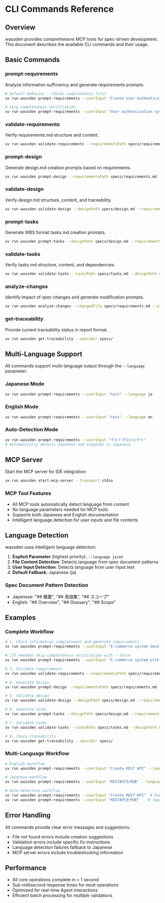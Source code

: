 # CLI Commands Reference

## Overview

wassden provides comprehensive MCP tools for spec-driven development. This document describes the available CLI commands and their usage.

## Basic Commands

### prompt-requirements
Analyze information sufficiency and generate requirements prompts.

```bash
# Default behavior - checks completeness first
uv run wassden prompt-requirements --userInput "Create user authentication system"

# Skip completeness verification
uv run wassden prompt-requirements --userInput "User authentication system" --force
```

### validate-requirements
Verify requirements.md structure and content.

```bash
uv run wassden validate-requirements --requirementsPath specs/requirements.md
```

### prompt-design
Generate design.md creation prompts based on requirements.

```bash
uv run wassden prompt-design --requirementsPath specs/requirements.md
```

### validate-design
Verify design.md structure, content, and traceability.

```bash
uv run wassden validate-design --designPath specs/design.md --requirementsPath specs/requirements.md
```

### prompt-tasks
Generate WBS format tasks.md creation prompts.

```bash
uv run wassden prompt-tasks --designPath specs/design.md --requirementsPath specs/requirements.md
```

### validate-tasks
Verify tasks.md structure, content, and dependencies.

```bash
uv run wassden validate-tasks --tasksPath specs/tasks.md --designPath specs/design.md --requirementsPath specs/requirements.md
```

### analyze-changes
Identify impact of spec changes and generate modification prompts.

```bash
uv run wassden analyze-changes --changedFile specs/requirements.md --allSpecs specs/
```

### get-traceability
Provide current traceability status in report format.

```bash
uv run wassden get-traceability --specsDir specs/
```

## Multi-Language Support

All commands support multi-language output through the `--language` parameter:

### Japanese Mode
```bash
uv run wassden prompt-requirements --userInput "test" --language ja
```

### English Mode
```bash
uv run wassden prompt-requirements --userInput "test" --language en
```

### Auto-Detection Mode
```bash
uv run wassden prompt-requirements --userInput "テストプロジェクト"
# Automatically detects Japanese and responds in Japanese
```

## MCP Server

Start the MCP server for IDE integration:

```bash
uv run wassden start-mcp-server --transport stdio
```

### MCP Tool Features
- All MCP tools automatically detect language from content
- No language parameters needed for MCP tools
- Supports both Japanese and English documentation
- Intelligent language detection for user inputs and file contents

## Language Detection

wassden uses intelligent language detection:

1. **Explicit Parameter** (highest priority): `--language ja/en`
2. **File Content Detection**: Detects language from spec document patterns
3. **User Input Detection**: Detects language from user input text
4. **Default Fallback**: Japanese (ja)

### Spec Document Pattern Detection
- Japanese: "## 概要", "## 用語集", "## スコープ"
- English: "## Overview", "## Glossary", "## Scope"

## Examples

### Complete Workflow
```bash
# 1. Check information completeness and generate requirements
uv run wassden prompt-requirements --userInput "E-commerce system development"

# (If needed) Skip completeness verification with --force
uv run wassden prompt-requirements --userInput "E-commerce system with user authentication, product catalog, shopping cart" --force

# 3. Validate requirements
uv run wassden validate-requirements --requirementsPath specs/requirements.md

# 4. Generate design
uv run wassden prompt-design --requirementsPath specs/requirements.md

# 5. Validate design
uv run wassden validate-design --designPath specs/design.md --requirementsPath specs/requirements.md

# 6. Generate tasks
uv run wassden prompt-tasks --designPath specs/design.md --requirementsPath specs/requirements.md

# 7. Validate tasks
uv run wassden validate-tasks --tasksPath specs/tasks.md --designPath specs/design.md --requirementsPath specs/requirements.md

# 8. Check traceability
uv run wassden get-traceability --specsDir specs/
```

### Multi-Language Workflow
```bash
# English workflow
uv run wassden prompt-requirements --userInput "Create REST API" --language en

# Japanese workflow
uv run wassden prompt-requirements --userInput "RESTAPIを作成" --language ja

# Auto-detection workflow
uv run wassden prompt-requirements --userInput "Create REST API"  # English detected
uv run wassden prompt-requirements --userInput "RESTAPIを作成"    # Japanese detected
```

## Error Handling

All commands provide clear error messages and suggestions:

- File not found errors include creation suggestions
- Validation errors include specific fix instructions
- Language detection failures fallback to Japanese
- MCP server errors include troubleshooting information

## Performance

- All core operations complete in < 1 second
- Sub-millisecond response times for most operations
- Optimized for real-time Agent interactions
- Efficient batch processing for multiple validations